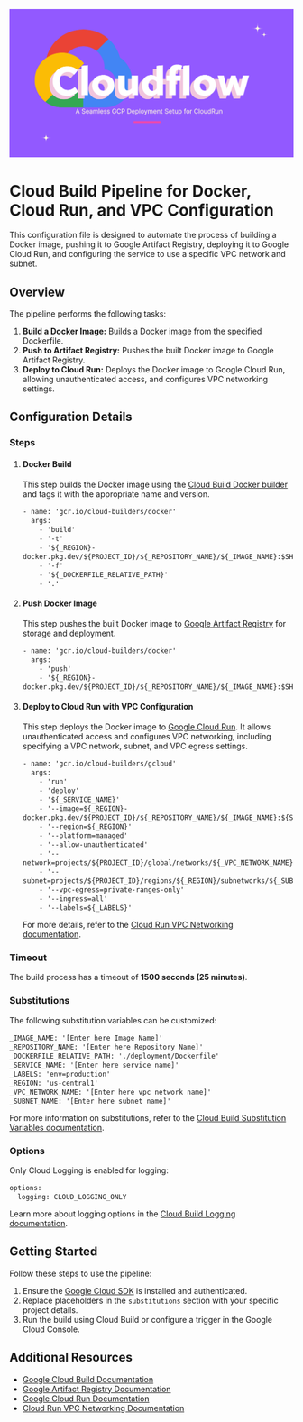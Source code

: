 ![img](../../assets/cloudflow.png)

Cloud Build Pipeline for Docker, Cloud Run, and VPC Configuration
=================================================================

This configuration file is designed to automate the process of building a Docker image, pushing it to Google Artifact Registry, deploying it to Google Cloud Run, and configuring the service to use a specific VPC network and subnet.

Overview
--------

The pipeline performs the following tasks:

1.  **Build a Docker Image:** Builds a Docker image from the specified Dockerfile.
2.  **Push to Artifact Registry:** Pushes the built Docker image to Google Artifact Registry.
3.  **Deploy to Cloud Run:** Deploys the Docker image to Google Cloud Run, allowing unauthenticated access, and configures VPC networking settings.

Configuration Details
---------------------

### Steps

1.  #### Docker Build
    
    This step builds the Docker image using the [Cloud Build Docker builder](https://cloud.google.com/cloud-build/docs/building/build-containers) and tags it with the appropriate name and version.
    
        
        - name: 'gcr.io/cloud-builders/docker'
          args:
            - 'build'
            - '-t'
            - '${_REGION}-docker.pkg.dev/${PROJECT_ID}/${_REPOSITORY_NAME}/${_IMAGE_NAME}:$SHORT_SHA'
            - '-f'
            - '${_DOCKERFILE_RELATIVE_PATH}'
            - '.'
              
    
2.  #### Push Docker Image
    
    This step pushes the built Docker image to [Google Artifact Registry](https://cloud.google.com/artifact-registry/docs) for storage and deployment.
    
        
        - name: 'gcr.io/cloud-builders/docker'
          args:
            - 'push'
            - '${_REGION}-docker.pkg.dev/${PROJECT_ID}/${_REPOSITORY_NAME}/${_IMAGE_NAME}:$SHORT_SHA'
              
    
3.  #### Deploy to Cloud Run with VPC Configuration
    
    This step deploys the Docker image to [Google Cloud Run](https://cloud.google.com/run/docs). It allows unauthenticated access and configures VPC networking, including specifying a VPC network, subnet, and VPC egress settings.
    
        
        - name: 'gcr.io/cloud-builders/gcloud'
          args:
            - 'run'
            - 'deploy'
            - '${_SERVICE_NAME}'
            - '--image=${_REGION}-docker.pkg.dev/${PROJECT_ID}/${_REPOSITORY_NAME}/${_IMAGE_NAME}:${SHORT_SHA}'
            - '--region=${_REGION}'
            - '--platform=managed'
            - '--allow-unauthenticated'
            - '--network=projects/${PROJECT_ID}/global/networks/${_VPC_NETWORK_NAME}'
            - '--subnet=projects/${PROJECT_ID}/regions/${_REGION}/subnetworks/${_SUBNET_NAME}'
            - '--vpc-egress=private-ranges-only'
            - '--ingress=all'
            - '--labels=${_LABELS}'
              
    
    For more details, refer to the [Cloud Run VPC Networking documentation](https://cloud.google.com/run/docs/configuring/connecting-vpc).
    

### Timeout

The build process has a timeout of **1500 seconds (25 minutes)**.

### Substitutions

The following substitution variables can be customized:

    
    _IMAGE_NAME: '[Enter here Image Name]'
    _REPOSITORY_NAME: '[Enter here Repository Name]'
    _DOCKERFILE_RELATIVE_PATH: './deployment/Dockerfile'
    _SERVICE_NAME: '[Enter here service name]'
    _LABELS: 'env=production'
    _REGION: 'us-central1'
    _VPC_NETWORK_NAME: '[Enter here vpc network name]'
    _SUBNET_NAME: '[Enter here subnet name]'
      

For more information on substitutions, refer to the [Cloud Build Substitution Variables documentation](https://cloud.google.com/cloud-build/docs/configuring-builds/substitute-variable-values).

### Options

Only Cloud Logging is enabled for logging:

    
    options:
      logging: CLOUD_LOGGING_ONLY
      

Learn more about logging options in the [Cloud Build Logging documentation](https://cloud.google.com/cloud-build/docs/configuring-builds/logging).

Getting Started
---------------

Follow these steps to use the pipeline:

1.  Ensure the [Google Cloud SDK](https://cloud.google.com/sdk/docs/install) is installed and authenticated.
2.  Replace placeholders in the `substitutions` section with your specific project details.
3.  Run the build using Cloud Build or configure a trigger in the Google Cloud Console.

Additional Resources
--------------------

*   [Google Cloud Build Documentation](https://cloud.google.com/cloud-build/docs)
*   [Google Artifact Registry Documentation](https://cloud.google.com/artifact-registry/docs)
*   [Google Cloud Run Documentation](https://cloud.google.com/run/docs)
*   [Cloud Run VPC Networking Documentation](https://cloud.google.com/run/docs/configuring/connecting-vpc)
